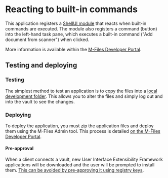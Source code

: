 # Reacting to built-in commands

This application registers a [ShellUI module](http://developer.m-files.com/Frameworks/User-Interface-Extensibility-Framework/Modules/#shellui) that reacts when built-in commands are executed.  The module also registers a command (button) into the left-hand task pane, which executes a built-in command ("Add document from scanner") when clicked.

More information is available within the [M-Files Developer Portal](http://developer.m-files.com/Samples-And-Libraries/Samples/User-Interface-Extensibility-Framework/BuiltInCommand-Event/).

## Testing and deploying

### Testing

The simplest method to test an application is to copy the files into a [local development folder](http://developer.m-files.com/Frameworks/User-Interface-Extensibility-Framework/Development-Practices/Local-Development-Folder/).  This allows you to alter the files and simply log out and into the vault to see the changes.

### Deploying

To deploy the application, you must zip the application files and deploy them using the M-Files Admin tool.  This process is detailed [on the M-Files Developer Portal](http://developer.m-files.com/Frameworks/User-Interface-Extensibility-Framework/Development-Practices/Deployment/).

#### Pre-approval

When a client connects a vault, new User Interface Extensibility Framework applications will be downloaded and the user will be prompted to install them.  [This can be avoided by pre-approving it using registry keys](http://developer.m-files.com/Frameworks/User-Interface-Extensibility-Framework/Pre-Approval/).